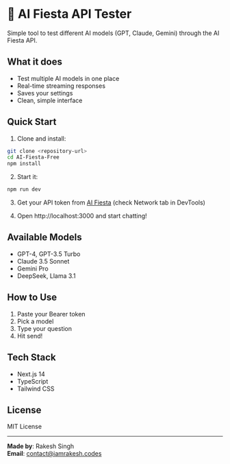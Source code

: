 # 🤖 AI Fiesta API Tester

Simple tool to test different AI models (GPT, Claude, Gemini) through the AI
Fiesta API.

## What it does

-   Test multiple AI models in one place
-   Real-time streaming responses
-   Saves your settings
-   Clean, simple interface

## Quick Start

1. Clone and install:

```bash
git clone <repository-url>
cd AI-Fiesta-Free
npm install
```

2. Start it:

```bash
npm run dev
```

3. Get your API token from [AI Fiesta](https://chat.aifiesta.ai) (check Network
   tab in DevTools)

4. Open http://localhost:3000 and start chatting!

## Available Models

-   GPT-4, GPT-3.5 Turbo
-   Claude 3.5 Sonnet
-   Gemini Pro
-   DeepSeek, Llama 3.1

## How to Use

1. Paste your Bearer token
2. Pick a model
3. Type your question
4. Hit send!

## Tech Stack

-   Next.js 14
-   TypeScript
-   Tailwind CSS

## License

MIT License

---

**Made by**: Rakesh Singh  
**Email**: contact@iamrakesh.codes
